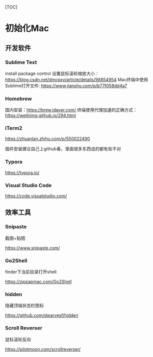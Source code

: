 [TOC]

# 初始化Mac

## 开发软件

### Sublime Text
install package control
设置鼠标滚轮缩放大小：https://blog.csdn.net/dmcpxy/article/details/98854954
Mac终端中使用Sublime打开文件: https://www.jianshu.com/p/b77f058dd4a7

### Homebrew
国内安装：https://brew.idayer.com/
终端使用代理加速的正确方式：https://weilining.github.io/294.html

### iTerm2

https://zhuanlan.zhihu.com/p/550022490

插件安装建议自己上github看，里面很多东西说的都有些不对

### Typora

https://typora.io/

### Visual Studio Code

https://code.visualstudio.com/

## 效率工具

### Snipaste

截图+贴图

https://www.snipaste.com/

### Go2Shell

finder下当前目录打开shell

https://zipzapmac.com/Go2Shell

### hidden

隐藏顶端状态栏图标

https://github.com/dwarvesf/hidden

### Scroll Reverser

鼠标滚轮反向

https://pilotmoon.com/scrollreverser/
